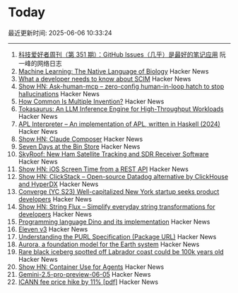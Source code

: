 # Today

最近更新时间: 2025-06-06 10:33:24

--- 
1. [科技爱好者周刊（第 351 期）：GitHub Issues（几乎）是最好的笔记应用](http://www.ruanyifeng.com/blog/2025/06/weekly-issue-351.html) 阮一峰的网络日志
2. [Machine Learning: The Native Language of Biology](https://decodingbiology.substack.com/p/machine-learning-the-native-language) Hacker News
3. [What a developer needs to know about SCIM](https://tesseral.com/blog/what-a-developer-needs-to-know-about-scim) Hacker News
4. [Show HN: Ask-human-mcp – zero-config human-in-loop hatch to stop hallucinations](https://masonyarbrough.com/blog/ask-human) Hacker News
5. [How Common Is Multiple Invention?](https://www.construction-physics.com/p/how-often-do-inventions-have-multiple) Hacker News
6. [Tokasaurus: An LLM Inference Engine for High-Throughput Workloads](https://scalingintelligence.stanford.edu/blogs/tokasaurus/) Hacker News
7. [APL Interpreter – An implementation of APL, written in Haskell (2024)](https://scharenbroch.dev/projects/apl-interpreter/) Hacker News
8. [Show HN: Claude Composer](https://github.com/possibilities/claude-composer) Hacker News
9. [Seven Days at the Bin Store](https://defector.com/seven-days-at-the-bin-store) Hacker News
10. [SkyRoof: New Ham Satellite Tracking and SDR Receiver Software](https://www.rtl-sdr.com/skyroof-new-ham-satellite-tracking-and-sdr-receiver-software/) Hacker News
11. [Show HN: iOS Screen Time from a REST API](https://www.thescreentimenetwork.com/api/) Hacker News
12. [Show HN: ClickStack – Open-source Datadog alternative by ClickHouse and HyperDX](https://github.com/hyperdxio/hyperdx) Hacker News
13. [Converge (YC S23) Well-capitalized New York startup seeks product developers](https://www.runconverge.com/careers) Hacker News
14. [Show HN: String Flux – Simplify everyday string transformations for developers](https://stringflux.io) Hacker News
15. [Programming language Dino and its implementation](https://github.com/dino-lang/dino) Hacker News
16. [Eleven v3](https://elevenlabs.io/v3) Hacker News
17. [Understanding the PURL Specification (Package URL)](https://fossa.com/blog/understanding-purl-specification-package-url/) Hacker News
18. [Aurora, a foundation model for the Earth system](https://www.nytimes.com/2025/05/21/climate/ai-weather-models-aurora-microsoft.html) Hacker News
19. [Rare black iceberg spotted off Labrador coast could be 100k years old](https://www.cbc.ca/news/canada/newfoundland-labrador/black-iceberg-labrador-coast-1.7551078) Hacker News
20. [Show HN: Container Use for Agents](https://github.com/dagger/container-use) Hacker News
21. [Gemini-2.5-pro-preview-06-05](https://deepmind.google/models/gemini/pro/) Hacker News
22. [ICANN fee price hike by 11% [pdf]](https://itp.cdn.icann.org/en/files/contracted-parties-communications/attn-planned-variable-accreditation-fee-adjustment-24oct24-en.pdf) Hacker News

